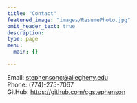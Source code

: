 ```yaml
---
title: "Contact"
featured_image: "images/ResumePhoto.jpg"
omit_header_text: true
description:
type: page
menu:
  main: {}

---
```


Email: stephensonc@allegheny.edu<br>
Phone: (774)-275-7067<br>
GitHub: https://github.com/cgstephenson
